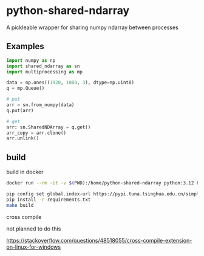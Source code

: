 # python-shared-ndarray

A pickleable wrapper for sharing numpy ndarray between processes

## Examples

```python
import numpy as np
import shared_ndarray as sn
import multiprocessing as mp

data = np.ones((1920, 1080, 3), dtype=np.uint8)
q = mp.Queue()

# put
arr = sn.from_numpy(data)
q.put(arr)

# get
arr: sn.SharedNDArray = q.get()
arr_copy = arr.clone()
arr.unlink()
```

## build

build in docker

```bash
docker run --rm -it -v $(PWD):/home/python-shared-ndarray python:3.12 bash

pip config set global.index-url https://pypi.tuna.tsinghua.edu.cn/simple
pip install -r requirements.txt
make build  
```

cross compile

not planned to do this

<https://stackoverflow.com/questions/48518055/cross-compile-extension-on-linux-for-windows>
